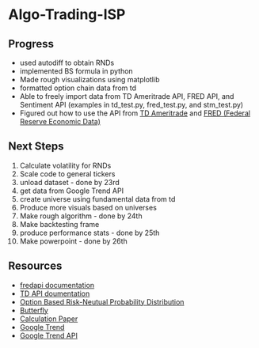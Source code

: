 # Algo-Trading-ISP

## Progress
- used autodiff to obtain RNDs
- implemented BS formula in python 
- Made rough visualizations using matplotlib
- formatted option chain data from td
- Able to freely import data from TD Ameritrade API, FRED API, and Sentiment API (examples in td_test.py, fred_test.py, and stm_test.py)
- Figured out how to use the API from [TD Ameritrade](https://developer.tdameritrade.com/) and [FRED (Federal Reserve Economic Data)](https://fred.stlouisfed.org/docs/api/fred/)

## Next Steps

1. Calculate volatility for RNDs
2. Scale code to general tickers
3. unload dataset - done by 23rd
4. get data from Google Trend API
5. create universe using fundamental data from td
6. Produce more visuals based on universes
7. Make rough algorithm - done by 24th
8. Make backtesting frame
9. produce performance stats - done by 25th
10. Make powerpoint - done by 26th

## Resources
- [fredapi documentation](https://github.com/mortada/fredapi)
- [TD API doumentation](url)
- [Option Based Risk-Neutual Probability Distribution](https://www.newyorkfed.org/medialibrary/media/research/staff_reports/sr677.pdf)
- [Butterfly](https://www.morganstanley.com/content/dam/msdotcom/en/assets/pdfs/Options_Probabilities_Exhibit_Link.pdf)
- [Calculation Paper](https://www.bankofengland.co.uk/-/media/boe/files/ccbs/resources/deriving-option-implied-probability-densities-for-foreign-exchange-markets.pdf)
- [Google Trend](https://trends.google.com/trends/explore?geo=US&q=doge)
- [Google Trend API](https://towardsdatascience.com/google-trends-api-for-python-a84bc25db88f)
